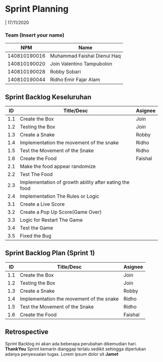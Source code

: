 # Sprint Planning 
| 17/11/2020

### Team (Insert your name)
| NPM           | Name        |
| ------------- |-------------|
| 140810190016  | Muhammad Faishal Dienul Haq |
| 140810190020  | Join Valentino Tampubolon   |
| 140810190028  | Robby Sobari                |
| 140810190044  | Ridho Emir Fajar Alam       |

## Sprint Backlog Keseluruhan 
| ID  | Title/Desc | Asignee | 
| --- | ---------- | ------- | 
| 1.1 | Create the Box | Join |
| 1.2 | Testing the Box | Join |
| 1.3 | Create a Snake | Robby |
| 1.4 | Implementation the movement of the snake | Ridho |
| 1.5 | Test the Movement of the Snake | Ridho |
| 1.6 | Create the Food | Faishal |
| 2.1 | Make the food appear randomize |  |
| 2.2 | Test The Food |  |
| 2.3 | Implementation of growth ability after eating the food |  |
| 2.4 | Implementation The Rules or Logic |  | 
| 3.1 | Create a Live Score |  | 
| 3.2 | Create a Pop Up Score(Game Over) |  |
| 3.3 | Logic for Restart The Game |  | 
| 3.4 | Test the Game |  | 
| 3.5 | Fixed the Bug |  | 



## Sprint Backlog Plan (Sprint 1)
| ID  | Title/Desc | Asignee | 
| --- | ---------- | ------- | 
| 1.1 | Create the Box | Join |
| 1.2 | Testing the Box | Join |
| 1.3 | Create a Snake | Robby |
| 1.4 | Implementation the movement of the snake | Ridho |
| 1.5 | Test the Movement of the Snake | Ridho |
| 1.6 | Create the Food | Faishal |

## Retrospective 

Sprint Backlog ini akan ada beberapa perubahan dikemudian hari. **ThankYou**
Sprint kemarin dianggap terlalu sedikit sehingga diperlukan adanya penyesuaian tugas. Lorem ipsum dolor sit **Jamet**
